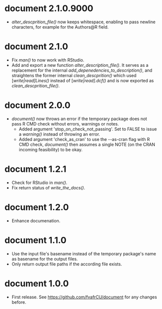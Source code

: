 # document 2.1.0.9000

* *alter\_descprition\_file()* now keeps whitespace, enabling to pass newline
  characters, for example for the Authors@R field.

# document 2.1.0

* Fix *man()* to now work with RStudio.
* Add and export a new function *alter\_description\_file()*.
  It serves as a replacement for the internal
  *add\_depenedencies\_to\_description()*, and straightens the former internal
  *clean\_descprition()* which used [*write|read]Lines()* instead of
  [*write|read].dcf()* and is now exported as *clean\_descprition\_file()*.

# document 2.0.0

* *document()* now throws an error if the temporary package does not pass R CMD
  check without errors, warnings or notes. 
  - Added argument 'stop\_on\_check\_not\_passing'. Set to FALSE to issue a
    *warning()* instead of throwing an error.
  - Added argument 'check\_as\_cran' to use the --as-cran flag with R CMD check,
    *document()* then assumes a single NOTE (on the CRAN incoming feasibility) 
    to be okay.

# document 1.2.1

* Check for RStudio in *man()*.
* Fix return status of *write\_the\_docs()*.

# document 1.2.0

* Enhance documenation.

# document 1.1.0

* Use the input file's basename instead of the temporary package's name as
  basename for the output files.
* Only return output file paths if the according file exists.

# document 1.0.0

* First release. See https://github.com/fvafrCU/document for any changes before.




